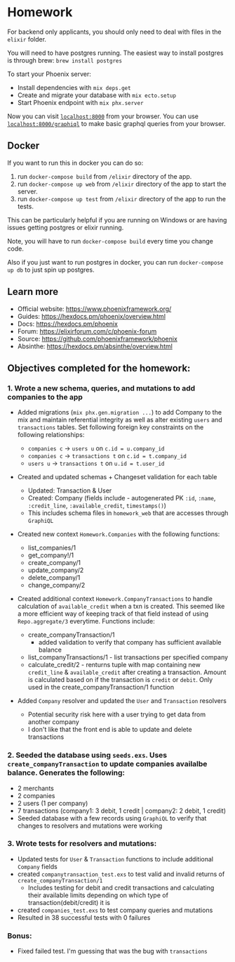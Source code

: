 # Homework

For backend only applicants, you should only need to deal with files in the `elixir` folder.

You will need to have postgres running.
The easiest way to install postgres is through brew:
`brew install postgres`

To start your Phoenix server:

  * Install dependencies with `mix deps.get`
  * Create and migrate your database with `mix ecto.setup`
  * Start Phoenix endpoint with `mix phx.server`

Now you can visit [`localhost:8000`](http://localhost:8000) from your browser.
You can use [`localhost:8000/graphiql`](http://localhost:8000/graphiql) to make basic graphql queries from your browser.


## Docker

If you want to run this in docker you can do so:
1. run `docker-compose build` from `/elixir` directory of the app.
2. run `docker-compose up web` from `/elixir` directory of the app to start the server.
3. run `docker-compose up test` from `/elixir` directory of the app to run the tests.


This can be particularly helpful if you are running on Windows or are having issues getting postgres or elixir running.

Note, you will have to run `docker-compose build` every time you change code.

Also if you just want to run postgres in docker, you can run `docker-compose up db` to just spin up postgres.

## Learn more

  * Official website: https://www.phoenixframework.org/
  * Guides: https://hexdocs.pm/phoenix/overview.html
  * Docs: https://hexdocs.pm/phoenix
  * Forum: https://elixirforum.com/c/phoenix-forum
  * Source: https://github.com/phoenixframework/phoenix
  * Absinthe: https://hexdocs.pm/absinthe/overview.html

## Objectives completed for the homework:
  ### 1. Wrote a new schema, queries, and mutations to add companies to the app
  - Added migrations (`mix phx.gen.migration ...`) to add Company to the mix and maintain referential integrity as well as alter existing `users` and `transactions` tables. Set following foreign key constraints on the following relationships:
    * `companies c` -> `users u` on `c.id = u.company_id`
    * `companies c` -> `transactions t` on `c.id = t.company_id`
    * `users u` -> `transactions t` on `u.id = t.user_id`
  
  - Created and updated schemas + Changeset validation for each table
    * Updated: Transaction & User
    * Created: Company (fields include - autogenerated PK `:id`, `:name`, `:credit_line`, `:available_credit`, `timestamps()`)
    * This includes schema files in `homework_web` that are accesses through `GraphiQL`
  
  - Created new context `Homework.Companies` with the following functions:
    * list_companies/1
    * get_company!/1
    * create_company/1
    * update_company/2
    * delete_company/1
    * change_company/2

  - Created additional context `Homework.CompanyTransactions` to handle calculation of `available_credit` when a txn is created. This seemed like a more efficient way of keeping track of that field instead of using `Repo.aggregate/3` everytime.   Functions include:
    * create_companyTransaction/1
      - added validation to verify that company has sufficient available balance
    * list_companyTransactions/1 - list transactions per specified company
    * calculate_credit/2 - renturns tuple with map containing new `credit_line` & `available_credit` after creating a transaction. Amount is calculated based on if the transaction is `credit` or `debit`. Only used in the create_companyTransaction/1 function
  
  - Added `Company` resolver and updated the `User` and `Transaction` resolvers
    * Potential security risk here with a user trying to get data from another company
    * I don't like that the front end is able to update and delete transactions
  
  ### 2. Seeded the database using `seeds.exs`. Uses `create_companyTransaction` to update companies availalbe balance. Generates the following:
  - 2 merchants
  - 2 companies
  - 2 users (1 per company)
  - 7 transactions (company1: 3 debit, 1 credit | company2: 2 debit, 1 credit)
  - Seeded database with a few records using `GraphiQL` to verify that changes to resolvers and mutations were working

  ### 3. Wrote tests for resolvers and mutations:
  - Updated tests for `User` & `Transaction` functions to include additional `Company` fields
  - created `companytransaction_test.exs` to test valid and invalid returns of `create_companyTransaction/1`
    * Includes testing for debit and credit transactions and calculating their available limits depending on which type of transaction(debit/credit) it is
  - created `companies_test.exs` to test company queries and mutations
  - Resulted in 38 successful tests with 0 failures

  ### Bonus:
  - Fixed failed test. I'm guessing that was the bug with `transactions`
